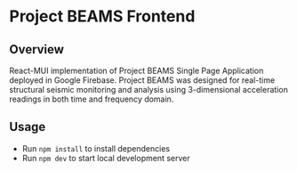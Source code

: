 # Project BEAMS Frontend

## Overview
React-MUI implementation of Project BEAMS Single Page Application deployed in Google Firebase. Project BEAMS was designed for real-time structural seismic monitoring and analysis using 3-dimensional acceleration readings in both time and frequency domain.

## Usage
- Run `npm install` to install dependencies
- Run `npm dev` to start local development server

